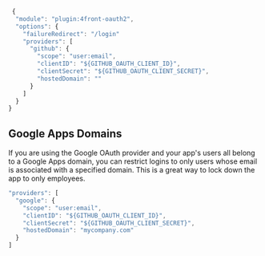 

~~~js
 {
  "module": "plugin:4front-oauth2",
  "options": {
    "failureRedirect": "/login"
    "providers": [
      "github": {
        "scope": "user:email",
        "clientID": "${GITHUB_OAUTH_CLIENT_ID}",
        "clientSecret": "${GITHUB_OAUTH_CLIENT_SECRET}",
        "hostedDomain": ""
      }
    ]
  }
}
~~~

## Google Apps Domains
If you are using the Google OAuth provider and your app's users all belong to a Google Apps domain, you can restrict logins to only users whose email is associated with a specified domain. This is a great way to lock down the app to only employees.

~~~js
"providers": [
  "google": {
    "scope": "user:email",
    "clientID": "${GITHUB_OAUTH_CLIENT_ID}",
    "clientSecret": "${GITHUB_OAUTH_CLIENT_SECRET}",
    "hostedDomain": "mycompany.com"
  }
]
~~~


